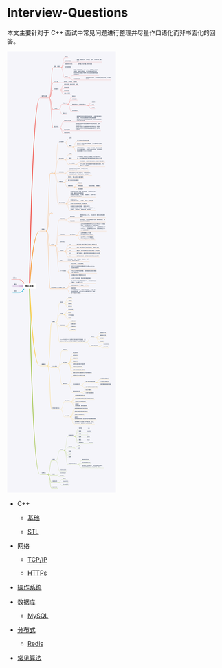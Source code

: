 # Interview-Questions

本文主要针对于 C++ 面试中常见问题进行整理并尽量作口语化而非书面化的回答。

![思维导图](/images/all.png)

- C++ 

    * [基础](cpp.md)
    
    * [STL](stl.md)

- 网络

    * [TCP/IP](tcpip.md)

    * [HTTPs](https.md)

- [操作系统](os.md)

- 数据库

    * [MySQL](mysql.md)

- [分布式](distributed.md)

    * [Redis](redis.md)

- [常见算法](algorithm.md)